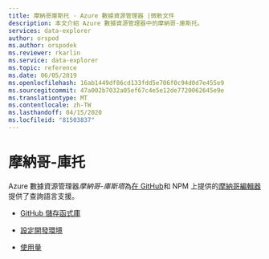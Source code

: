 ```yaml
---
title: 摩納哥庫斯托 - Azure 數據資源管理器 |微軟文件
description: 本文介紹 Azure 數據資源管理器中的摩納哥-庫斯托。
services: data-explorer
author: orspod
ms.author: orspodek
ms.reviewer: rkarlin
ms.service: data-explorer
ms.topic: reference
ms.date: 06/05/2019
ms.openlocfilehash: 16ab1449df86cd133fdd5e706f0c94d0d7e455e9
ms.sourcegitcommit: 47a002b7032a05ef67c4e5e12de7720062645e9e
ms.translationtype: MT
ms.contentlocale: zh-TW
ms.lasthandoff: 04/15/2020
ms.locfileid: "81503837"
---
```

# <a name="monaco-kusto"></a>摩納哥-庫托

Azure 數據資源管理器*摩納哥-庫斯塔*為[在 GitHub](https://github.com/Azure/monaco-kusto)和 NPM 上提供的[摩納哥編輯器](https://microsoft.github.io/monaco-editor/)提供了查詢語言支援。

* [GitHub 儲存函式庫](https://github.com/Azure/monaco-kusto)

* [設定開發環境](https://github.com/Azure/monaco-kusto#setting-up-a-dev-environment)

* [使用量](https://github.com/Azure/monaco-kusto#usage)